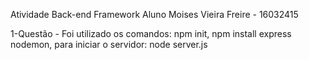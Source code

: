 Atividade Back-end Framework
Aluno Moises Vieira Freire - 16032415

1-Questão - Foi utilizado os comandos:
  npm init,
  npm install express nodemon,
    para iniciar o servidor:
        node server.js
